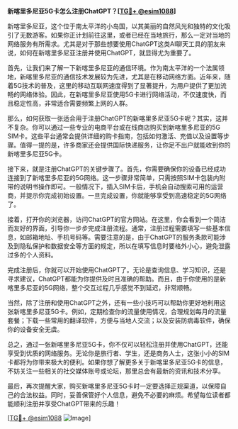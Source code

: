 **新喀里多尼亚5G卡怎么注册ChatGPT？[[TG💪+ @esim1088](https://t.me/s/esim1088)]**

新喀里多尼亚，这个位于南太平洋的小岛国，以其美丽的自然风光和独特的文化吸引了无数游客。如果你正计划前往这里，或者已经在当地旅行，那么一定对当地的网络服务有所需求。尤其是对于那些想要使用ChatGPT这类AI聊天工具的朋友来说，如何在新喀里多尼亚注册并使用ChatGPT，就显得尤为重要了。

首先，让我们来了解一下新喀里多尼亚的通信环境。作为南太平洋的一个法属领地，新喀里多尼亚的通信技术发展较为先进，尤其是在移动网络方面。近年来，随着5G技术的普及，这里的移动互联网速度得到了显著提升，为用户提供了更加流畅的网络体验。因此，在新喀里多尼亚使用5G卡进行网络活动，不仅速度快，而且稳定性高，非常适合需要频繁上网的人群。

那么，如何获取一张适合用于注册ChatGPT的新喀里多尼亚5G卡呢？其实，这并不复杂。你可以通过一些专业的电商平台或在线商店购买到新喀里多尼亚的5G SIM卡。这些平台通常会提供详细的购卡指南，包括如何激活、充值以及设置等步骤。值得一提的是，许多商家还会提供国际快递服务，让你足不出户就能收到你的新喀里多尼亚5G卡。

接下来，就是注册ChatGPT的关键步骤了。首先，你需要确保你的设备已经成功连接到了新喀里多尼亚的5G网络。这一步骤非常简单，只需按照SIM卡包装内附带的说明书操作即可。一般情况下，插入SIM卡后，手机会自动搜索可用的运营商，并提示你完成初始设置。一旦完成设置，你就能够享受到高速稳定的5G网络了。

接着，打开你的浏览器，访问ChatGPT的官方网站。在这里，你会看到一个简洁而友好的界面，引导你一步步完成注册流程。通常，注册过程需要填写一些基本信息，如邮箱地址、手机号码等。需要注意的是，由于ChatGPT的服务条款可能涉及到隐私保护和数据安全等方面的规定，所以在填写信息时要格外小心，避免泄露过多的个人资料。

完成注册后，你就可以开始使用ChatGPT了。无论是查询信息、学习知识，还是寻求建议，ChatGPT都能为你提供及时且准确的帮助。而且，由于你使用的是新喀里多尼亚的5G网络，整个交互过程几乎感觉不到延迟，非常顺畅。

当然，除了注册和使用ChatGPT之外，还有一些小技巧可以帮助你更好地利用这张新喀里多尼亚5G卡。例如，定期检查你的流量使用情况，合理规划每月的流量套餐；下载一些常用的翻译软件，方便与当地人交流；以及安装防病毒软件，确保你的设备安全无虞。

总之，通过一张新喀里多尼亚5G卡，你不仅可以轻松注册并使用ChatGPT，还能享受到优质的网络服务。无论你是旅行者、学生，还是商务人士，这张小小的SIM卡都将为你带来极大的便利。如果你想了解更多关于新喀里多尼亚5G卡的信息，不妨关注一些相关的社交媒体账号或论坛，那里总会有最新的资讯和技术分享。

最后，再次提醒大家，购买新喀里多尼亚5G卡时一定要选择正规渠道，以保障自己的合法权益。同时，妥善保管好个人信息，避免不必要的麻烦。希望每位读者都能顺利注册并享受ChatGPT带来的乐趣！

[[TG💪+ @esim1088](https://t.me/s/esim1088) ![Image](https://i.postimg.cc/4NQfJmqS/Snipaste-2025-05-13-00-14-12.png)]